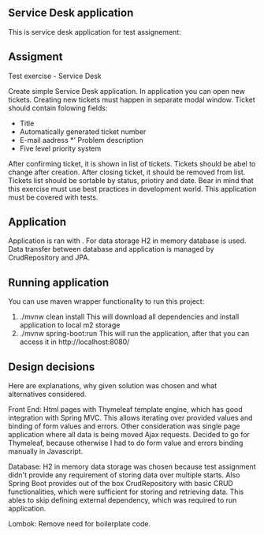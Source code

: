 ## Service Desk application

This is service desk application for test assignement:

## Assigment
Test exercise - Service Desk

Create simple Service Desk application. In application you can open new tickets. Creating
new tickets must happen in separate modal window.
Ticket should contain folowing fields:
*  Title
* Automatically generated ticket number
* E-mail aadress
*' Problem description
* Five level priority system

After confirming ticket, it is shown in list of tickets. Tickets should be abel to change after
creation. After closing ticket, it should be removed from list. Tickets list should be sortable by
status, priotiry and date.
Bear in mind that this exercise must use best practices in development world. This application
must be covered with tests.

## Application
Application is ran with . For data storage H2 in memory database is
used. Data transfer between database and application is managed by CrudRepository and JPA.

## Running application
You can use maven wrapper functionality to run this project:
1) ./mvnw clean install
This will download all dependencies and install application to local m2 storage 
2) ./mvnw spring-boot:run
This will run the application, after that you can access it in http://localhost:8080/

## Design decisions
Here are explanations, why given solution was chosen and what alternatives considered.

Front End: 
Html pages with Thymeleaf template engine, which has good integration with Spring MVC.
This allows iterating over provided values and binding of form values and errors.
Other consideration was single page application where all data is being moved Ajax requests. 
Decided to go for Thymeleaf, because otherwise I had to do form value and errors binding manually in Javascript.

Database:
H2 in memory data storage was chosen because test assignment didn't provide any requirement
of storing data over multiple starts. Also Spring Boot provides out of the box CrudRepository with
basic CRUD functionalities, which were sufficient for storing and retrieving data. This ables
to skip defining external dependency, which was required to run application.

Lombok:
Remove need for boilerplate code.

